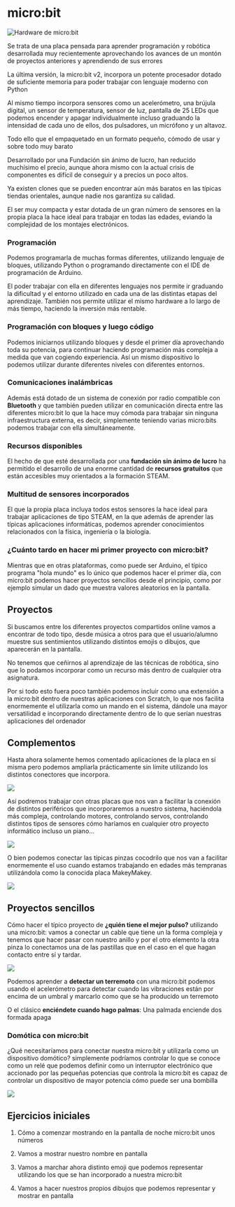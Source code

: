 # micro:bit

![Hardware de micro:bit](./images/microbit.png)

Se trata de una placa pensada para aprender programación y robótica desarrollada muy recientemente aprovechando los avances de un montón de proyectos anteriores y aprendiendo de sus errores


La última versión, la micro:bit v2, incorpora un potente procesador dotado de suficiente memoria para poder trabajar con lenguaje moderno con Python


Al mismo tiempo incorpora sensores como un acelerómetro, una brújula digital, un sensor de temperatura, sensor de luz, pantalla de 25 LEDs que podemos encender y apagar individualmente incluso graduando la intensidad de cada uno de ellos, dos pulsadores, un micrófono y un altavoz.


Todo ello que el empaquetado en un formato pequeño, cómodo de usar y sobre todo muy barato


Desarrollado por una Fundación sin ánimo de lucro, han reducido muchísimo el precio, aunque ahora mismo con la actual crisis de componentes es difícil de conseguir y a precios un poco altos.

Ya existen clones que se pueden encontrar aún más baratos en las típicas tiendas orientales, aunque nadie nos garantiza su calidad.


El ser muy compacta y estar dotada de un gran número de sensores en la propia placa la hace ideal para trabajar en todas las edades, eviando la complejidad de los montajes electrónicos.

### Programación

Podemos programarla de muchas formas diferentes, utilizando lenguaje de bloques, utilizando Python o programando directamente con el IDE de programación de Arduino.

El poder trabajar con ella en diferentes lenguajes nos permite ir graduando la dificultad y el entorno utilizado en cada una de las distintas etapas del aprendizaje. También nos permite utilizar el mismo hardware a lo largo de más tiempo, haciendo la inversión más rentable.

### Programación con bloques y luego código

Podemos iniciarnos utilizando bloques y desde el primer día aprovechando toda su potencia, para continuar haciendo programación más compleja a medida que van cogiendo experiencia. Así un mismo dispositivo lo podemos utilizar durante diferentes niveles con diferentes entornos.

### Comunicaciones inalámbricas

Además está dotado de un sistema de conexión por radio compatible con **Bluetooth** y que también pueden utilizar en comunicación directa entre las diferentes micro:bit lo que la hace muy cómoda para trabajar sin ninguna infraestructura externa, es decir, simplemente teniendo varias micro:bits podemos trabajar con ella simultáneamente.

### Recursos disponibles

El hecho de que esté desarrollada por una **fundación sin ánimo de lucro** ha permitido el desarrollo de una enorme cantidad de **recursos gratuitos** que están accesibles muy orientados a la formación STEAM.

### Multitud de sensores incorporados

El que la propia placa incluya todos estos sensores la hace ideal para trabajar aplicaciones de tipo STEAM, en la que además de aprender las típicas aplicaciones informáticas, podemos aprender conocimientos relacionados con la física, ingeniería o la biología.

### ¿Cuánto tardo en hacer mi primer proyecto con micro:bit?

Mientras que en otras plataformas, como puede ser Arduino, el típico programa "hola mundo" es lo único que podemos hacer el primer día, con micro:bit podemos hacer proyectos sencillos desde el principio, como por ejemplo simular un dado que muestra valores aleatorios  en la pantalla.


## Proyectos

Si buscamos entre los diferentes proyectos compartidos online vamos a encontrar de todo tipo, desde música a otros para que el usuario/alumno muestre sus sentimientos utilizando distintos emojis o dibujos, que aparecerán en la pantalla. 

No tenemos que ceñirnos al aprendizaje de las técnicas de robótica, sino que lo podamos incorporar como un recurso más dentro de cualquier otra asignatura.


Por si todo esto fuera poco también podemos incluir como una extensión a la micro:bit dentro de nuestras  aplicaciones con Scratch, lo que nos facilita enormemente el utilizarla como un mando en el sistema, dándole una mayor versatilidad e incorporando directamente dentro de lo que serían nuestras aplicaciones del ordenador


## Complementos

Hasta ahora solamente hemos comentado aplicaciones de la placa en sí misma pero podemos ampliarla prácticamente sin límite utilizando los distintos conectores que incorpora. 

![](./images/roboti.png)

Así podremos trabajar con otras placas que nos van a facilitar la conexión de distintos periféricos que incorporaremos a nuestro sistema, haciéndola más compleja, controlando motores, controlando servos, controlando distintos tipos de sensores cómo haríamos en cualquier otro proyecto informático incluso un piano...

![](./images/miniPiano.png)

O bien podemos conectar las típicas pinzas cocodrilo que nos van a facilitar enormemente el uso cuando estamos trabajando en edades más tempranas utilizándola como la conocida placa MakeyMakey.

![](./images/banana-keyboard-12.png)

## Proyectos sencillos

Cómo hacer el típico proyecto de **¿quién tiene el mejor pulso?** utilizando una micro:bit: vamos a conectar un cable que tiene un la forma compleja y tenemos que hacer pasar con nuestro anillo y por el otro elemento la otra pinza lo conectamos una de las pastillas que en el caso en el que hagan contacto entre sí y tardar.

![](./images/buzzWire.png)

Podemos aprender a **detectar un terremoto** con una micro:bit podemos usando el acelerómetro para detectar cuando las vibraciones están por encima de un umbral y marcarlo como que se ha producido un terremoto

O el clásico **enciéndete cuando hago palmas**: Una palmada enciende dos formada apaga


### Domótica con micro:bit

¿Qué necesitaríamos para conectar nuestra micro:bit y utilizarla como un dispositivo domótico? simplemente podríamos controlar lo que se conoce como un relé que podemos definir como un interruptor electrónico que accionado por las pequeñas potencias que controla la micro:bit es capaz de controlar un dispositivo de mayor potencia cómo puede ser una bombilla

![](./images/mb_lovePlant_v0.jpg)

## Ejercicios iniciales

1. Cómo a comenzar mostrando en la pantalla de noche micro:bit unos números

2. Vamos a mostrar nuestro nombre en pantalla

3. Vamos a marchar ahora distinto emoji que podemos representar utilizando los que se han incorporado a nuestra micro:bit

4. Vamos a hacer nuestros propios dibujos que podemos representar y mostrar en pantalla
